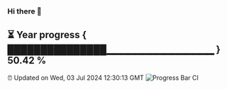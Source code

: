 ### Hi there 👋
⏳ Year progress { ███████████████▁▁▁▁▁▁▁▁▁▁▁▁▁▁▁ } 50.42 %
---
⏰ Updated on Wed, 03 Jul 2024 12:30:13 GMT
![Progress Bar CI](https://github.com/liununu/liununu/workflows/Progress%20Bar%20CI/badge.svg)

